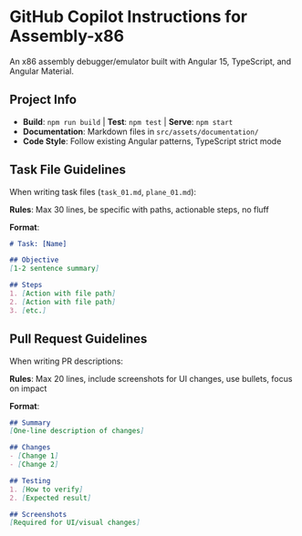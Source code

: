 # GitHub Copilot Instructions for Assembly-x86

An x86 assembly debugger/emulator built with Angular 15, TypeScript, and Angular Material.

## Project Info
- **Build**: `npm run build` | **Test**: `npm test` | **Serve**: `npm start`
- **Documentation**: Markdown files in `src/assets/documentation/`
- **Code Style**: Follow existing Angular patterns, TypeScript strict mode

## Task File Guidelines
When writing task files (`task_01.md`, `plane_01.md`):

**Rules**: Max 30 lines, be specific with paths, actionable steps, no fluff

**Format**:
```markdown
# Task: [Name]

## Objective
[1-2 sentence summary]

## Steps
1. [Action with file path]
2. [Action with file path]
3. [etc.]
```

## Pull Request Guidelines
When writing PR descriptions:

**Rules**: Max 20 lines, include screenshots for UI changes, use bullets, focus on impact

**Format**:
```markdown
## Summary
[One-line description of changes]

## Changes
- [Change 1]
- [Change 2]

## Testing
1. [How to verify]
2. [Expected result]

## Screenshots
[Required for UI/visual changes]
```
